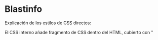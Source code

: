 # Blastinfo
Explicación de los estilos de CSS directos:

El CSS interno añade fragmento de CSS dentro del HTML, cubierto con "<style type="text/css">" y dentro tratandolo como css normal. La ventaja principal es que no necesitas crear más de un archivo para añadir CSS y la desventaja es que puede aumentar el tamaño de la página y el tiempo de carga.

Mientras que el CSS externo, se enlaza a un archivo css externo, mediante:
"<link rel="stylesheet" type="text/css" href="style.css" />"

Las ventajas de esto es que el css está en un documento separado, por lo que los archivos HTML tendrán una estructura más limpia y un tamaño menor, además de utilizar un mismo archivo css para varias páginas, mientras que las descentajas podrían ser que no se muestre correctamente el CSS hasta que no se cargue y que al enlazar varios archivos de CSS puede aumentar el tiempo de carga.

En definitiva, la mejor opción es el CSS externo, ya que sus ventajas son mucho más relevantes que sus desventajas.